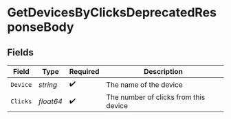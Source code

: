 # GetDevicesByClicksDeprecatedResponseBody


## Fields

| Field                                 | Type                                  | Required                              | Description                           |
| ------------------------------------- | ------------------------------------- | ------------------------------------- | ------------------------------------- |
| `Device`                              | *string*                              | :heavy_check_mark:                    | The name of the device                |
| `Clicks`                              | *float64*                             | :heavy_check_mark:                    | The number of clicks from this device |